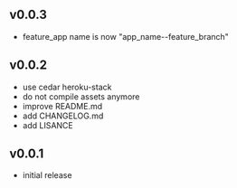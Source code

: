 ## v0.0.3

* feature_app name is now "app_name--feature_branch"

## v0.0.2

* use cedar heroku-stack
* do not compile assets anymore
* improve README.md
* add CHANGELOG.md
* add LISANCE

## v0.0.1

* initial release
